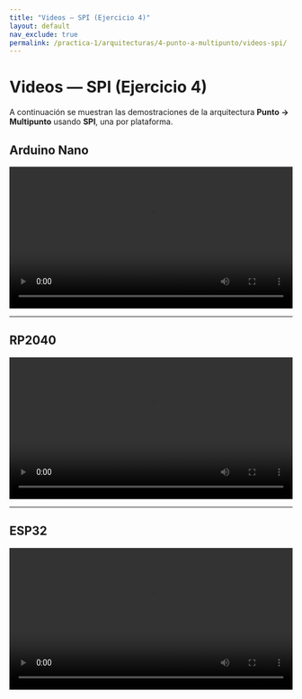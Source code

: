 ```yaml
---
title: "Videos — SPI (Ejercicio 4)"
layout: default
nav_exclude: true
permalink: /practica-1/arquitecturas/4-punto-a-multipunto/videos-spi/
---
```




# Videos — SPI (Ejercicio 4)

A continuación se muestran las demostraciones de la arquitectura **Punto → Multipunto** usando **SPI**, una por plataforma.

## Arduino Nano

<video controls preload="metadata" width="100%">
  <source src="{{ '/assets/video/SPI_nano_4.mp4' | relative_url }}" type="video/mp4">
  Tu navegador no soporta video HTML5. Descarga el archivo
  <a href="{{ '/assets/video/SPI_nano_4.mp4' | relative_url }}">aquí</a>.
</video>

---

## RP2040

<video controls preload="metadata" width="100%">
  <source src="/practica-1/arquitecturas/4-punto-a-multipunto/assets/video/uart/rp2040.mp4" type="video/mp4">
  Tu navegador no soporta video HTML5. Descarga el archivo
  <a href="/practica-1/arquitecturas/4-punto-a-multipunto/assets/video/uart/rp2040.mp4">aquí</a>.
</video>

---

## ESP32

<video controls preload="metadata" width="100%">
  <source src="{{ '/assets/video/SPI_esp32_4.mp4' | relative_url }}" type="video/mp4">
  Tu navegador no soporta video HTML5. Descarga el archivo
  <a href="{{ '/assets/video/SPI_esp32_4.mp4' | relative_url }}">aquí</a>.
</video>
